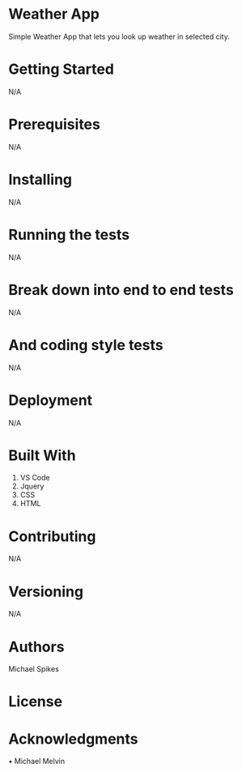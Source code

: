 # Weather App

Simple Weather App that lets you look up weather in selected city.

# Getting Started

N/A

# Prerequisites

N/A

# Installing

N/A

# Running the tests

N/A

# Break down into end to end tests

N/A

# And coding style tests

N/A

# Deployment

N/A

# Built With

1. VS Code
2. Jquery
3. CSS
4. HTML

# Contributing

N/A

# Versioning

N/A

# Authors

Michael Spikes

# License

# Acknowledgments

• Michael Melvin
